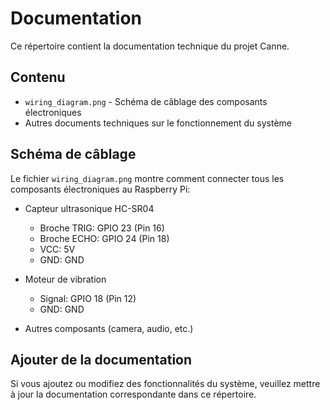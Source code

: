 # Documentation

Ce répertoire contient la documentation technique du projet Canne.

## Contenu

- `wiring_diagram.png` - Schéma de câblage des composants électroniques
- Autres documents techniques sur le fonctionnement du système

## Schéma de câblage

Le fichier `wiring_diagram.png` montre comment connecter tous les composants électroniques au Raspberry Pi:

- Capteur ultrasonique HC-SR04
  - Broche TRIG: GPIO 23 (Pin 16)
  - Broche ECHO: GPIO 24 (Pin 18)
  - VCC: 5V
  - GND: GND
  
- Moteur de vibration
  - Signal: GPIO 18 (Pin 12)
  - GND: GND
  
- Autres composants (camera, audio, etc.)

## Ajouter de la documentation

Si vous ajoutez ou modifiez des fonctionnalités du système, veuillez mettre à jour la documentation correspondante dans ce répertoire. 